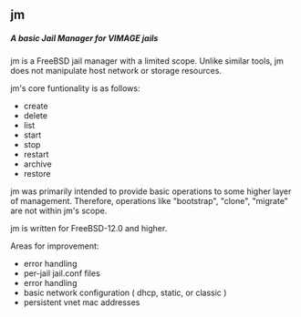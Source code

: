 ## jm
##### A basic Jail Manager for VIMAGE jails

jm is a FreeBSD jail manager with a limited scope.  Unlike similar tools, jm does not manipulate host network or storage resources.

jm's core funtionality is as follows:
 - create
 - delete
 - list
 - start
 - stop
 - restart
 - archive
 - restore

jm was primarily intended to provide basic operations to some higher layer of management.  Therefore, operations like "bootstrap", "clone", "migrate" are not within jm's scope.

jm is written for FreeBSD-12.0 and higher.

Areas for improvement:
 - error handling
 - per-jail jail.conf files
 - error handling
 - basic network configuration ( dhcp, static, or classic )
 - persistent vnet mac addresses
